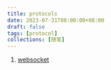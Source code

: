 ```yaml
---
title: protocols
date: 2023-07-31T08:00:00+08:00
draft: false
tags: [protocol]
collections: [随笔]
---
```


1. [websocket](https://datatracker.ietf.org/doc/html/rfc6455)